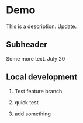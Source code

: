 # Demo

This is a description. Update. 

## Subheader

Some more text. July 20


## Local development 

1. Test feature branch 

2. quick test

3. add something 
